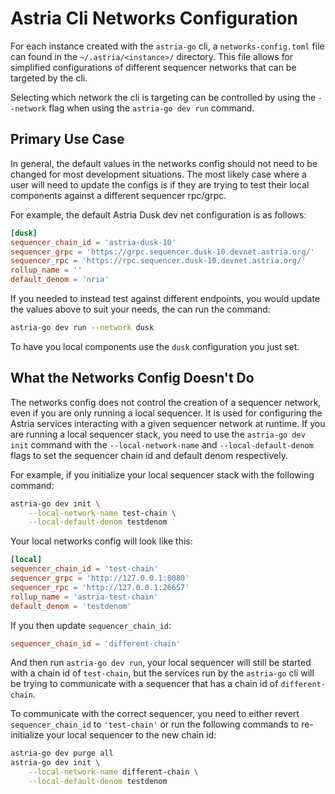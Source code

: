 # Astria Cli Networks Configuration

For each instance created with the `astria-go` cli, a `networks-config.toml`
file can found in the `~/.astria/<instance>/` directory. This file allows for
simplified configurations of different sequencer networks that can be targeted
by the cli.

Selecting which network the cli is targeting can be controlled by using the
`--network` flag when using the `astria-go dev run` command.

## Primary Use Case

In general, the default values in the networks config should not need to be
changed for most development situations. The most likely case where a user will
need to update the configs is if they are trying to test their local components
against a different sequencer rpc/grpc.

For example, the default Astria Dusk dev net configuration is as follows:

```toml
[dusk]
sequencer_chain_id = 'astria-dusk-10'
sequencer_grpc = 'https://grpc.sequencer.dusk-10.devnet.astria.org/'
sequencer_rpc = 'https://rpc.sequencer.dusk-10.devnet.astria.org/'
rollup_name = ''
default_denom = 'nria'
```

If you needed to instead test against different endpoints, you would update the
values above to suit your needs, the can run the command:

```bash
astria-go dev run --network dusk
```

To have you local components use the `dusk` configuration you just set.

## What the Networks Config Doesn't Do

The networks config does not control the creation of a sequencer network, even
if you are only running a local sequencer. It is used for configuring the Astria
services interacting with a given sequencer network at runtime. If you are
running a local sequencer stack, you need to use the `astria-go dev init`
command with the `--local-network-name` and `--local-default-denom` flags to set
the sequencer chain id and default denom respectively.

For example, if you initialize your local sequencer stack with the following
command:

```bash
astria-go dev init \
    --local-network-name test-chain \
    --local-default-denom testdenom
```

Your local networks config will look like this:

```toml
[local]
sequencer_chain_id = 'test-chain'
sequencer_grpc = 'http://127.0.0.1:8080'
sequencer_rpc = 'http://127.0.0.1:26657'
rollup_name = 'astria-test-chain'
default_denom = 'testdenom'
```

If you then update `sequencer_chain_id`:

```toml
sequencer_chain_id = 'different-chain'
```

And then run `astria-go dev run`, your local sequencer will still be started
with a chain id of `test-chain`, but the services run by the `astria-go` cli
will be trying to communicate with a sequencer that has a chain id of
`different-chain`.

To communicate with the correct sequencer, you need to either revert
`sequencer_chain_id` to `'test-chain'` or run the following commands to
re-initialize your local sequencer to the new chain id:

```bash
astria-go dev purge all
astria-go dev init \
    --local-network-name different-chain \
    --local-default-denom testdenom

```
